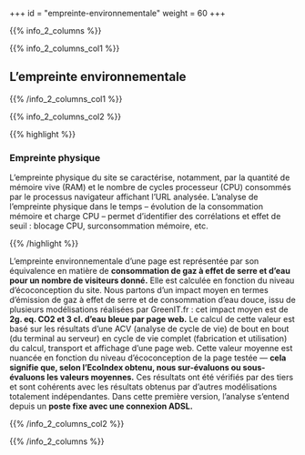 +++
id = "empreinte-environnementale"
weight = 60
+++

{{% info_2_columns %}}

{{% info_2_columns_col1 %}}

## L’empreinte environnementale

{{% /info_2_columns_col1 %}}

{{% info_2_columns_col2 %}}

{{% highlight %}}

### Empreinte physique

L’empreinte physique du site se caractérise, notamment, par la quantité de mémoire vive (RAM) et le nombre de cycles
processeur (CPU) consommés par le processus navigateur affichant l’URL analysée. L’analyse de l’empreinte physique dans
le temps – évolution de la consommation mémoire et charge CPU – permet d’identifier des corrélations et effet de seuil :
blocage CPU, surconsommation mémoire, etc.

{{% /highlight %}}

L’empreinte environnementale d’une page est représentée par son équivalence en matière de **consommation de gaz à effet
de serre et d’eau pour un nombre de visiteurs donné.** Elle est calculée en fonction du niveau d’éco&shy;conception du
site. Nous partons d’un impact moyen en termes d’émission de gaz à effet de serre et de consommation d’eau douce, issu
de plusieurs modélisations réalisées par GreenIT.fr : cet impact moyen est de **2g. eq. CO2 et 3 cl. d’eau bleue par
page web.** Le calcul de cette valeur est basé sur les résultats d’une ACV (analyse de cycle de vie) de bout en bout (du
terminal au serveur) en cycle de vie complet (fabrication et utilisation) du calcul, transport et affichage d’une page
web. Cette valeur moyenne est nuancée en fonction du niveau d’éco&shy;conception de la page testée — **cela signifie
que, selon l’EcoIndex obtenu, nous sur-évaluons ou sous-évaluons les valeurs moyennes.** Ces résultats ont été vérifiés
par des tiers et sont cohérents avec les résultats obtenus par d’autres modélisations totalement indépendantes. Dans
cette première version, l’analyse s’entend depuis un **poste fixe avec une connexion ADSL.**

{{% /info_2_columns_col2 %}}

{{% /info_2_columns %}}
